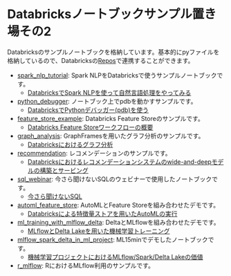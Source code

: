 # Databricksノートブックサンプル置き場その2

Databricksのサンプルノートブックを格納しています。基本的にpyファイルを格納しているので、Databricksの[Repos](https://qiita.com/taka_yayoi/items/b89f199ff0d3a4c16140)で連携することができます。

* [spark\_nlp\_tutorial](https://github.com/taka-yayoi/public_repo_2/tree/master/spark_nlp_tutorial): Spark NLPをDatabricksで使うサンプルノートブックです。
  * [DatabricksでSpark NLPを使って自然言語処理をやってみる](https://qiita.com/taka_yayoi/items/f4f0bf5cd704fea4d5ab)
* [python\_debugger](https://github.com/taka-yayoi/public_repo_2/tree/master/python_debugger): ノートブック上でpdbを動かすサンプルです。
  * [DatabricksでPythonデバッガー\(pdb\)を使う](https://qiita.com/taka_yayoi/items/f52e8de6cc89fd67840f)
* [feature\_store\_example](https://github.com/taka-yayoi/public_repo_2/tree/master/feature_store_example): Databricks Feature Storeのサンプルです。
  * [Databricks Feature Storeワークフローの概要](https://qiita.com/taka_yayoi/items/4ee41a1865aeaf3ac79c)
* [graph\_analysis](https://github.com/taka-yayoi/public_repo_2/tree/master/graph_analysis): GraphFramesを用いたグラフ分析のサンプルです。
  * [Databricksにおけるグラフ分析](https://qiita.com/taka_yayoi/items/6d90f8cb8bd661e8e26b)
* [recommendation](https://github.com/taka-yayoi/public_repo_2/tree/master/recommendation): レコメンデーションのサンプルです。
  * [Databricksにおけるレコメンデーションシステムのwide\-and\-deepモデルの構築とサービング](https://qiita.com/taka_yayoi/items/cde2413fc692c366b520)
* [sql\_webinar](https://github.com/taka-yayoi/public_repo_2/tree/master/sql_webinar): 今さら聞けないSQLのウェビナーで使用したノートブックです。
  * [今さら聞けないSQL](https://qiita.com/taka_yayoi/items/da227cec883c410de78e)
* [automl\_feature\_store](https://github.com/taka-yayoi/public_repo_2/tree/master/automl_feature_store): AutoMLとFeature Storeを組み合わせたデモです。
  * [Databricksによる特徴量ストアを用いたAutoMLの実行](https://qiita.com/taka_yayoi/items/08f7728b9001e763ae56)
* [ml\_training\_with\_mlflow\_delta](https://github.com/taka-yayoi/public_repo_2/tree/master/ml_training_with_mlflow_delta): DeltaとMLflowを組み合わせたデモです。
  * [MLflowとDelta Lakeを用いた機械学習トレーニング](https://qiita.com/taka_yayoi/items/eadc1e7094988484b2a1)  
* [mlflow\_spark\_delta\_in\_ml\_project](https://github.com/taka-yayoi/public_repo_2/tree/master/mlflow_spark_delta_in_ml_project): ML15minでデモしたノートブックです。
  * [機械学習プロジェクトにおけるMLflow/Spark/Delta Lakeの価値](https://qiita.com/taka_yayoi/items/5a804e53c60a55fb7340)
* [r\_mlflow](https://github.com/taka-yayoi/public_repo_2/tree/master/r_mlflow): RにおけるMLflow利用のサンプルです。
